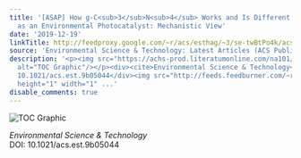 ```yaml
---
title: '[ASAP] How g-C<sub>3</sub>N<sub>4</sub> Works and Is Different from TiO<sub>2</sub>
  as an Environmental Photocatalyst: Mechanistic View'
date: '2019-12-19'
linkTitle: http://feedproxy.google.com/~r/acs/esthag/~3/se-twBtPo4k/acs.est.9b05044
source: 'Environmental Science & Technology: Latest Articles (ACS Publications)'
description: '<p><img src="https://achs-prod.literatumonline.com/na101/home/literatum/publisher/achs/journals/content/esthag/0/esthag.ahead-of-print/acs.est.9b05044/20191218/images/medium/es9b05044_0008.gif"
  alt="TOC Graphic"/></p><div><cite>Environmental Science & Technology</cite></div><div>DOI:
  10.1021/acs.est.9b05044</div><img src="http://feeds.feedburner.com/~r/acs/esthag/~4/se-twBtPo4k"
  height="1" width="1" ...'
disable_comments: true
---
```

<p><img src="https://achs-prod.literatumonline.com/na101/home/literatum/publisher/achs/journals/content/esthag/0/esthag.ahead-of-print/acs.est.9b05044/20191218/images/medium/es9b05044_0008.gif" alt="TOC Graphic"/></p><div><cite>Environmental Science & Technology</cite></div><div>DOI: 10.1021/acs.est.9b05044</div><img src="http://feeds.feedburner.com/~r/acs/esthag/~4/se-twBtPo4k" height="1" width="1" ...
